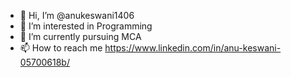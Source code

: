 - 👋 Hi, I’m @anukeswani1406
- 👀 I’m interested in Programming
- 🌱 I’m currently pursuing MCA
- 📫 How to reach me https://www.linkedin.com/in/anu-keswani-05700618b/

<!---
anukeswani1406/anukeswani1406 is a ✨ special ✨ repository because its `README.md` (this file) appears on your GitHub profile.
You can click the Preview link to take a look at your changes.
--->
